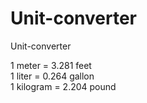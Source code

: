 # Unit-converter
Unit-converter

1 meter = 3.281 feet<br>
1 liter = 0.264 gallon<br>
1 kilogram = 2.204 pound<br>
